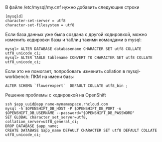 В файле /etc/mysql/my.cnf нужно добавить следующие строки

    [mysqld]
    character-set-server = utf8
    character-set-filesystem = utf8


Если база данных уже была создана с другой кодировкой, можно изменить кодировки базы и таблиц такими командами в mysql:

    mysql> ALTER DATABASE databasename CHARACTER SET utf8 COLLATE utf8_unicode_ci;
    mysql> ALTER TABLE tablename CONVERT TO CHARACTER SET utf8 COLLATE utf8_unicode_ci;


Если это не помогает, попробовать изменить collation в mysql-workbench: ПКМ на имени базы

    ALTER SCHEMA `flowerexpert`  DEFAULT COLLATE utf8_bin ;

Решение проблемы с кодировкой на OpenShift

    ssh $app_uuid@app_name-mynamespace.rhcloud.com
    mysql -h $OPENSHIFT_DB_HOST -P $OPENSHIFT_DB_PORT -u $OPENSHIFT_DB_USERNAME --password="$OPENSHIFT_DB_PASSWORD"
    SET GLOBAL character_set_server=utf8, collation_server=utf8_general_ci;
    DROP DATABASE $app_name;
    CREATE DATABASE $app_name DEFAULT CHARACTER SET utf8 DEFAULT COLLATE utf8_unicode_ci;    